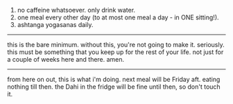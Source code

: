 1. no caffeine whatsoever. only drink water.
2. one meal every other day (to at most one meal a day - in ONE sitting!).
3. ashtanga yogasanas daily.
---
this is the bare minimum. without this, you're not going to make it. seriously.
this must be something that you keep up for the rest of your life. not just for a couple of weeks here and there. amen.

---

from here on out, this is what i'm doing. next meal will be Friday aft. eating nothing till then. the Dahi in the fridge will be fine until then, so don't touch it.